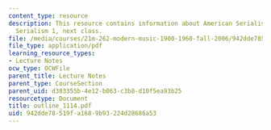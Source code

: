 ```yaml
---
content_type: resource
description: This resource contains information about American Serialism, European
  Serialism 1, next class.
file: /media/courses/21m-262-modern-music-1900-1960-fall-2006/942dde78519fa1689b93224d28686a53_outline_1114.pdf
file_type: application/pdf
learning_resource_types:
- Lecture Notes
ocw_type: OCWFile
parent_title: Lecture Notes
parent_type: CourseSection
parent_uid: d303355b-4e12-b063-c3b8-d10f5ea93b25
resourcetype: Document
title: outline_1114.pdf
uid: 942dde78-519f-a168-9b93-224d28686a53
---
```

